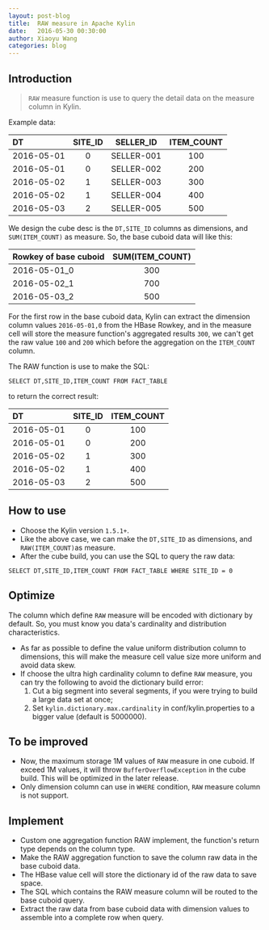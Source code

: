 ```yaml
---
layout: post-blog
title:  RAW measure in Apache Kylin
date:   2016-05-30 00:30:00
author: Xiaoyu Wang
categories: blog
---
```


## Introduction

 > `RAW` measure function is use to query the detail data on the measure column in Kylin.

Example data:

| DT         | SITE\_ID | SELLER\_ID | ITEM\_COUNT |
| :--------- | :------: | :--------: | :---------: |
| 2016-05-01 | 0        | SELLER-001 | 100         |
| 2016-05-01 | 0        | SELLER-002 | 200         |
| 2016-05-02 | 1        | SELLER-003 | 300         |
| 2016-05-02 | 1        | SELLER-004 | 400         |
| 2016-05-03 | 2        | SELLER-005 | 500         |

We design the cube desc is the `DT,SITE_ID` columns as dimensions, and `SUM(ITEM_COUNT)` as measure. So, the base cuboid data will like this:

| Rowkey of base cuboid | SUM(ITEM\_COUNT) |
| :-------------------- | :--------------: |
| 2016-05-01_0          | 300              |
| 2016-05-02_1          | 700              |
| 2016-05-03_2          | 500              |

For the first row in the base cuboid data, Kylin can extract the dimension column values `2016-05-01,0` from the HBase Rowkey, and in the measure cell will store the measure function's aggregated results `300`, we can't get the raw value `100` and `200` which before the aggregation on the `ITEM_COUNT` column.

The RAW function is use to make the SQL:

```
SELECT DT,SITE_ID,ITEM_COUNT FROM FACT_TABLE
```

to return the correct result:

| DT         | SITE\_ID | ITEM\_COUNT |
| :--------- | :------: | :---------: |
| 2016-05-01 | 0        | 100         |
| 2016-05-01 | 0        | 200         |
| 2016-05-02 | 1        | 300         |
| 2016-05-02 | 1        | 400         |
| 2016-05-03 | 2        | 500         |


## How to use

 - Choose the Kylin version `1.5.1+`.
 - Like the above case, we can make the `DT,SITE_ID` as dimensions, and `RAW(ITEM_COUNT)`as measure.
 - After the cube build, you can use the SQL to query the raw data:

```
SELECT DT,SITE_ID,ITEM_COUNT FROM FACT_TABLE WHERE SITE_ID = 0
```

## Optimize

The column which define `RAW` measure will be encoded with dictionary by default. So, you must know you data's cardinality and distribution characteristics.

 - As far as possible to define the value uniform distribution column to dimensions, this will make the measure cell value size more uniform and avoid data skew.
 - If choose the ultra high cardinality column to define `RAW` measure, you can try the following to avoid the dictionary build error:
   1. Cut a big segment into several segments, if you were trying to build a large data set at once;
   2. Set `kylin.dictionary.max.cardinality` in conf/kylin.properties to a bigger value (default is 5000000).


## To be improved

 - Now, the maximum storage 1M values of `RAW` measure in one cuboid. If exceed 1M values, it will throw `BufferOverflowException` in the cube build. This will be optimized in the later release.
 - Only dimension column can use in `WHERE` condition, `RAW` measure column is not support.


## Implement

 - Custom one aggregation function RAW implement, the function's return type depends on the column type.
 - Make the RAW aggregation function to save the column raw data in the base cuboid data.
 - The HBase value cell will store the dictionary id of the raw data to save space.
 - The SQL which contains the RAW measure column will be routed to the base cuboid query.
 - Extract the raw data from base cuboid data with dimension values to assemble into a complete row when query.
